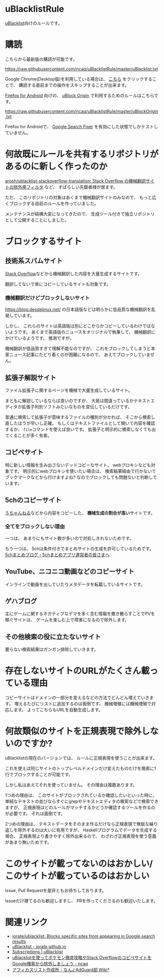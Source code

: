 # uBlacklistRule

[uBlacklist](https://iorate.github.io/ublacklist/)向けのルールです。

# 購読

こちらから最新版の購読が可能です。

<https://raw.githubusercontent.com/ncaq/uBlacklistRule/master/uBlacklist.txt>

Google Chrome(Desktop版)を利用している場合は、
[こちら](https://iorate.github.io/ublacklist/subscribe?name=ncaq-uBlacklistRule&url=https://raw.githubusercontent.com/ncaq/uBlacklistRule/master/uBlacklist.txt)
をクリックすることで、
購読する直前までの操作をスキップすることが出来ます。

[Firefox for Android](https://www.mozilla.org/ja/firefox/browsers/mobile/android/)
向けの、
[uBlock Origin](https://addons.mozilla.org/ja/firefox/addon/ublock-origin/)
で利用するためのルールはこちらです。

<https://raw.githubusercontent.com/ncaq/uBlacklistRule/master/uBlockOrigin.txt>

Firefox for Androidで、
[Google Search Fixer](https://addons.mozilla.org/ja/firefox/addon/google-search-fixer/)
を有効にした状態でしかテストしていません。

# 何故既にルールを共有するリポジトリがあるのに新しく作ったのか

[arosh/ublacklist-stackoverflow-translation: Stack Overflow の機械翻訳サイトの除外用フィルタ](https://github.com/arosh/ublacklist-stackoverflow-translation)
など、
すばらしい先駆者様が居ます。

ただ、
このリポジトリの対象はあくまで機械翻訳サイトのみなので、
もっと広くブロックする自前のルールを作っていました。

メンテナンスが結構大変になってきたので、
生成ツール付きで独立リポジトリとして公開することにしました。

# ブロックするサイト

## 技術系スパムサイト

[Stack Overflow](https://stackoverflow.com/)などから機械翻訳した内容を大量生成するサイトです。

翻訳してないで単にコピーしているサイトも対象です。

### 機械翻訳だけどブロックしないサイト

<https://blog.desdelinux.net/>
の日本語版などは明らかに低品質な機械翻訳を乱発しています。

しかし、
これらのサイトは英語版は別にどこからかコピーしているわけではないようです。
あくまで英語版のニュースをオリジナルで執筆して、
機械翻訳にかけているようです。
推測ですが。

機械翻訳が低品質すぎて理解不能なのですが、
これをブロックしてしまうと本家ニュース記事にたどり着くのが困難になるので、
あえてブロックしていません。

## 拡張子解説サイト

ファイル拡張子に関するページを機械で大量生成しているサイト。

まともに解説しているならば良いのですが、
大抵は間違っているかテキストエディタか拡張子判別ソフトみたいなものを宣伝しているだけです。

普通に検索して拡張子が意味するファイルの種別が分かれば、
そこから検索し直したほうが早いし正確。
もしくはテキストファイルとして開いて内容を確認するか、
`file`コマンドを使えば良いです。
拡張子と明示的に検索しなくても出てくることが多く有害。

## コピペサイト

特に新しい情報を生み出さないデッドコピーなサイト。
webプロキシなども対象です。
明示的にwebプロキシを使いたい場合は、
検索結果経由で行かないでブックマークなどから行けますよね?
なのでブロックしても問題ないと判断しています。

## 5chのコピーサイト

[５ちゃんねる](https://5ch.net/)などから内容をコピーした、
**機械生成の割合が高い**サイトです。

### 全てをブロックしない理由

一つは、
あまりにもサイト数が多いので対処しきれないためです。

もう一つは、
5chは条件付きでまとめサイトの生成を許可しているためです。
[5chまとめブログ・5chまとめアプリ運営者の皆さまへ](https://5ch.net/matome.html)

## YouTube、ニコニコ動画などのコピーサイト

インラインで動画を出していたりメタデータを転載しているサイトです。

## ゲハブログ

主にゲームに関するネガティブなデマを多く含む情報を撒き散らすことでPVを稼ぐサイトは、
ゲームを楽しむ上で障害になるので除外します。

## その他検索の役に立たないサイト

要らない検索結果はガンガン排除していきます。

# 存在しないサイトのURLがたくさん載っている理由

コピーサイトはドメインの一部分を変えるなどの方法でどんどん増えていきます。
増えるたびにリストに追加するのは面倒です。
機械増殖には機械増殖で対応します。
よってこちらもURLを自動生成します。

# 何故類似のサイトを正規表現で除外しないのですか?

uBlacklistの現在のバージョンでは、
ルールに正規表現を使うことが出来ます。

これを使えば同じサイトのトップレベルドメインだけ変えたものだけを簡素に1行でブロックすることが可能です。

しかし私はあえてそれを使っていません。
その理由は複数あります。

1つめの理由は、
このサイトがブロックされているか確認したいといった時に、
単純なテキストの並びならすぐにgrepやテキストエディタの検索などで検索できますが、
正規表現はどのルールがマッチするかどうか確認するツールを作るのが必要です。
それは面倒です。

2つめの理由は、
テキストデータをそのまま作るだけなら正規表現で無駄な繰り返しを除外するのは大いに有用ですが、
Haskellプログラムでデータを生成する場合、
正規表現より書きやすく除外出来るので、
わざわざ正規表現を使う意義があまり無いためです。

# このサイトが載ってないのはおかしい/このサイトが載っているのはおかしい

Issue, Pull Requestを是非ともお待ちしております。

Issueだけ建てるのも歓迎しますし、
PRを作ってくださるのも歓迎いたします。

# 関連リンク

* [iorate/ublacklist: Blocks specific sites from appearing in Google search results](https://github.com/iorate/uBlacklist)
* [uBlacklist - iorate.github.io](https://iorate.github.io/ublacklist/)
* [Subscriptions | uBlacklist](https://iorate.github.io/ublacklist/subscriptions)
* [uBlacklistを使ってポケモン徹底攻略やStack OverflowのコピペサイトをGoogle検索から除外しましょう - ncaq](https://www.ncaq.net/2019/12/18/19/18/05/)
* [アフィカスリスト作成所 - なんJ AdGuard部 Wiki*](https://wikiwiki.jp/nanj-adguard/%E3%82%A2%E3%83%95%E3%82%A3%E3%82%AB%E3%82%B9%E3%83%AA%E3%82%B9%E3%83%88%E4%BD%9C%E6%88%90%E6%89%80)
